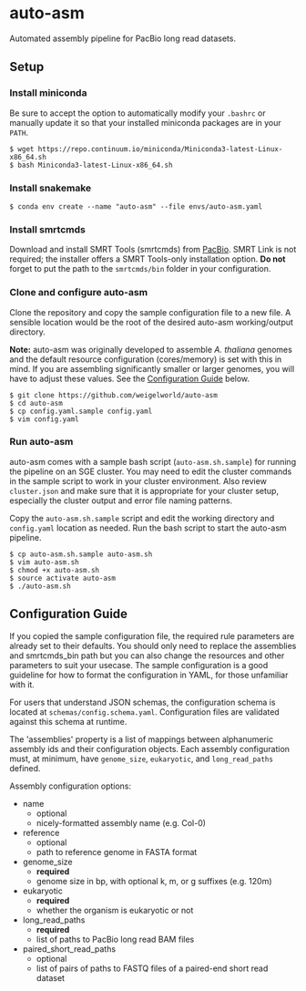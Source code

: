 # auto-asm

Automated assembly pipeline for PacBio long read datasets.


## Setup

### Install miniconda

Be sure to accept the option to automatically modify your `.bashrc` or manually
update it so that your installed miniconda packages are in your `PATH`.

```
$ wget https://repo.continuum.io/miniconda/Miniconda3-latest-Linux-x86_64.sh
$ bash Miniconda3-latest-Linux-x86_64.sh
```

### Install snakemake

```
$ conda env create --name "auto-asm" --file envs/auto-asm.yaml
```

### Install smrtcmds

Download and install SMRT Tools (smrtcmds) from
[PacBio](https://www.pacb.com/support/software-downloads/). SMRT Link is not
required; the installer offers a SMRT Tools-only installation option. **Do not**
forget to put the path to the `smrtcmds/bin` folder in your configuration.

### Clone and configure auto-asm

Clone the repository and copy the sample configuration file to a new file.
A sensible location would be the root of the desired auto-asm working/output
directory.

**Note:** auto-asm was originally developed to assemble _A. thaliana_ genomes
and the default resource configuration (cores/memory) is set with this in mind.
If you are assembling significantly smaller or larger genomes, you will have
to adjust these values. See the [Configuration Guide](#configuration-guide)
below.

```
$ git clone https://github.com/weigelworld/auto-asm
$ cd auto-asm
$ cp config.yaml.sample config.yaml
$ vim config.yaml
```

### Run auto-asm

auto-asm comes with a sample bash script (`auto-asm.sh.sample`) for
running the pipeline on an SGE cluster. You may need to edit the cluster
commands in the sample script to work in your cluster environment. Also review
`cluster.json` and make sure that it is appropriate for your cluster setup,
especially the cluster output and error file naming patterns.

Copy the `auto-asm.sh.sample` script and edit the working directory and
`config.yaml` location as needed. Run the bash script to start the auto-asm
pipeline.

```
$ cp auto-asm.sh.sample auto-asm.sh
$ vim auto-asm.sh
$ chmod +x auto-asm.sh
$ source activate auto-asm
$ ./auto-asm.sh
```


## Configuration Guide

If you copied the sample configuration file, the required rule parameters are
already set to their defaults. You should only need to replace the assemblies
and smrtcmds\_bin path but you can also change the resources and other
parameters to suit your usecase. The sample configuration is a good guideline
for how to format the configuration in YAML, for those unfamiliar with it.

For users that understand JSON schemas, the configuration schema is located at
`schemas/config.schema.yaml`. Configuration files are validated against this
schema at runtime.

The 'assemblies' property is a list of mappings between alphanumeric assembly
ids and their configuration objects. Each assembly configuration must, at
minimum, have `genome_size`, `eukaryotic`, and `long_read_paths` defined.

Assembly configuration options:

- name
  - optional
  - nicely-formatted assembly name (e.g. Col-0)
- reference
  - optional
  - path to reference genome in FASTA format
- genome\_size
  - **required**
  - genome size in bp, with optional k, m, or g suffixes (e.g. 120m)
- eukaryotic
  - **required**
  - whether the organism is eukaryotic or not
- long\_read\_paths
  - **required**
  - list of paths to PacBio long read BAM files
- paired\_short\_read\_paths
  - optional
  - list of pairs of paths to FASTQ files of a paired-end short read dataset

